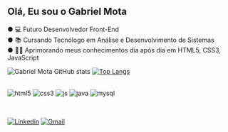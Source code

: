 
 ## Olá, Eu sou o Gabriel Mota 
 
 ● 💻 Futuro Desenvolvedor Front-End<br/>
 ● 📚 Cursando Tecnólogo em Análise e Desenvolvimento de Sistemas<br/>
 ● ✍🏾 Aprimorando meus conhecimentos dia após dia em HTML5, CSS3, JavaScript
 
![Gabriel Mota GitHub stats](https://github-readme-stats.vercel.app/api?username=gabrielmota-santos&count_private=true)
[![Top Langs](https://github-readme-stats.vercel.app/api/top-langs/?username=gabrielmota-santos_count=8)](https://github.com/gabrielmota-santos/github-readme-stats)

<div style="display: inline_block"><br/>
<img align="center" alt="html5" src="https://img.shields.io/badge/HTML5-E34F26?style=for-the-badge&logo=html5&logoColor=white" />
<img align="center" alt="css3" src="https://img.shields.io/badge/CSS3-1572B6?style=for-the-badge&logo=css3&logoColor=white" />
<img align="center" alt="js" src="https://img.shields.io/badge/JavaScript-323330?style=for-the-badge&logo=javascript&logoColor=F7DF1E" />
<img align="center" alt="java" src="https://img.shields.io/badge/Java-ED8B00?style=for-the-badge&logo=java&logoColor=white" />          
<img align="center" alt="mysql" src="https://img.shields.io/badge/MySQL-005C84?style=for-the-badge&logo=mysql&logoColor=white" />          
</div><br/>

##

[![Linkedin](https://img.shields.io/badge/LinkedIn-0077B5?style=for-the-badge&logo=linkedin&logoColor=white)](https://www.linkedin.com/in/gabriel-mota-589aa5229/)
[![Gmail](https://img.shields.io/badge/Gmail-D14836?style=for-the-badge&logo=gmail&logoColor=white)](https://https://https://www.mailto:gabrieldeoliveirams@gmail.com/) 
